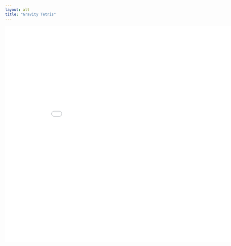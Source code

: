 ```yaml
---
layout: alt
title: "Gravity Tetris"
---
```

<embed src="src" width="900" height="700" allowfullscreen>
